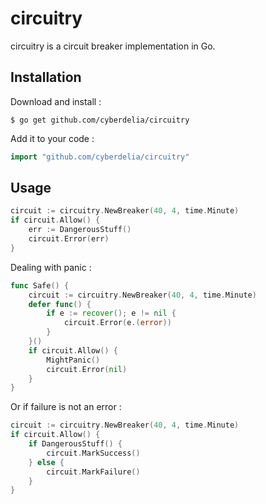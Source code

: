 # circuitry

circuitry is a circuit breaker implementation in Go.

## Installation

Download and install :

```
$ go get github.com/cyberdelia/circuitry
```

Add it to your code :

```go
import "github.com/cyberdelia/circuitry"
```

## Usage

```go
circuit := circuitry.NewBreaker(40, 4, time.Minute)
if circuit.Allow() {
	err := DangerousStuff()
	circuit.Error(err) 
}
```

Dealing with panic :

```go
func Safe() {
	circuit := circuitry.NewBreaker(40, 4, time.Minute)
	defer func() {
		if e := recover(); e != nil {
			circuit.Error(e.(error))
		}
	}()
	if circuit.Allow() {
		MightPanic()
		circuit.Error(nil)
	}
}
```

Or if failure is not an error :

```go
circuit := circuitry.NewBreaker(40, 4, time.Minute)
if circuit.Allow() {
	if DangerousStuff() {
		circuit.MarkSuccess()
	} else {
		circuit.MarkFailure()
	}
}
```

